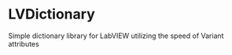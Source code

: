 LVDictionary
============

Simple dictionary library for LabVIEW utilizing the speed of Variant attributes
